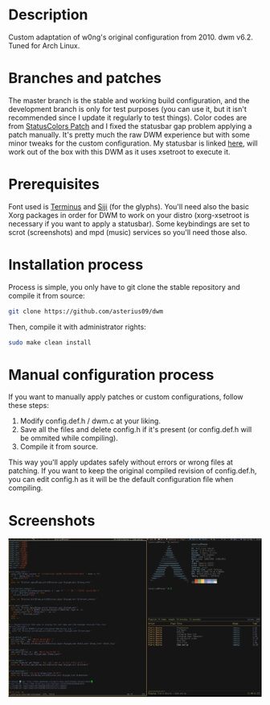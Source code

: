 # Description
Custom adaptation of w0ng's original configuration from 2010. dwm v6.2. Tuned for Arch Linux.

# Branches and patches
The master branch is the stable and working build configuration, and the development branch is only for test purposes (you can use it, but it isn't recommended since I update it regularly to test things). Color codes are from [StatusColors Patch](https://dwm.suckless.org/patches/statuscolors/) and I fixed the statusbar gap problem applying a patch manually. It's pretty much the raw DWM experience but with some minor tweaks for the custom configuration. My statusbar is linked [here](https://github.com/asterius09/dotfiles), will work out of the box with this DWM as it uses xsetroot to execute it. 

# Prerequisites 
Font used is [Terminus](https://sourceforge.net/projects/terminus-font/files/terminus-font-4.49/terminus-font-4.49.1.tar.gz/download) and [Siji](https://github.com/stark/siji) (for the glyphs). You'll need also the basic Xorg packages in order for DWM to work on your distro (xorg-xsetroot is necessary if you want to apply a statusbar). Some keybindings are set to scrot (screenshots) and mpd (music) services so you'll need those also. 

# Installation process
Process is simple, you only have to git clone the stable repository and compile it from source:
```sh
git clone https://github.com/asterius09/dwm
```
Then, compile it with administrator rights:
```sh 
sudo make clean install
```

# Manual configuration process
If you want to manually apply patches or custom configurations, follow these steps:

  1. Modify config.def.h / dwm.c at your liking.
  2. Save all the files and delete config.h if it's present (or config.def.h will be ommited while compiling).
  3. Compile it from source.

This way you'll apply updates safely without errors or wrong files at patching. If you want to keep the original compiled revision of config.def.h, you can edit config.h as it will be the default configuration file when compiling.

# Screenshots
![DWM](preview.png "Preview of the custom desktop environment")
